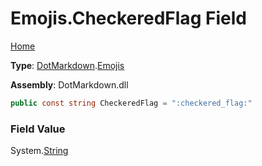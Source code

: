# Emojis\.CheckeredFlag Field

[Home](../../../README.md)

**Type**: [DotMarkdown](../../README.md)\.[Emojis](../README.md)

**Assembly**: DotMarkdown\.dll

```csharp
public const string CheckeredFlag = ":checkered_flag:"
```

### Field Value

System\.[String](https://docs.microsoft.com/en-us/dotnet/api/system.string)